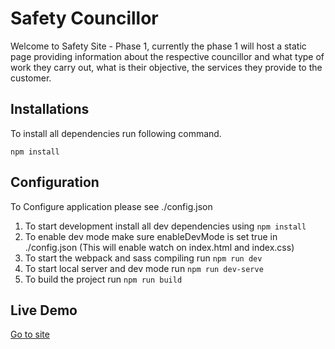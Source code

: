 # Safety Councillor
Welcome to Safety Site - Phase 1, currently the phase 1 will host a static page providing information about the respective councillor and what type of work they carry out, what is their objective, the services they provide to the customer.

## Installations
To install all dependencies run following command.
```
npm install
```

## Configuration
To Configure application please see ./config.json
1. To start development install all dev dependencies using `npm install`
2. To enable dev mode make sure enableDevMode is set true in ./config.json (This will enable watch on index.html and index.css)
3. To start the webpack and sass compiling run `npm run dev`
4. To start local server and dev mode run `npm run dev-serve`
5. To build the project run `npm run build`

## Live Demo
[Go to site](https://vipuldessai.github.io/Safety-Councillor/)
